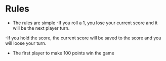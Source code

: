 # Rules
- The rules are simple
-If you roll a 1, you lose your current score and it will be the next player turn.

-If you hold the score, the current score will be saved to the score and you will loose your turn.

- The first player to make 100 points win the game

